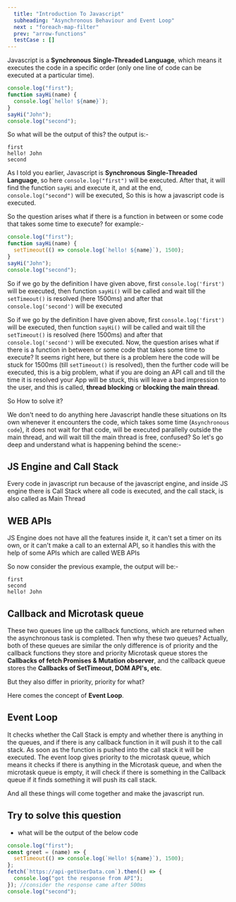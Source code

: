 ```yaml
---
  title: "Introduction To Javascript"
  subheading: "Asynchronous Behaviour and Event Loop"
  next : "foreach-map-filter"
  prev: "arrow-functions"
  testCase : []
---
```


Javascript is a **Synchronous** **Single-Threaded Language**, which means it executes the code in a specific order (only one line of code can be executed at a particular time).

```js
console.log("first");
function sayHi(name) {
  console.log(`hello! ${name}`);
}
sayHi("John");
console.log("second");
```

So what will be the output of this?
the output is:-

```
first
hello! John
second
```

As I told you earlier, Javascript is **Synchronous** **Single-Threaded Language**, so here `console.log("first")` will be executed. After that, it will find the function `sayHi` and execute it, and at the end, `console.log("second")` will be executed, So this is how a javascript code is executed.

So the question arises what if there is a function in between or some code that takes some time to execute?
for example:-

```js
console.log("first");
function sayHi(name) {
  setTimeout(() => console.log(`hello! ${name}`), 1500);
}
sayHi("John");
console.log("second");
```

So if we go by the definition I have given above, first `console.log('first')` will be executed, then function `sayHi()` will be called and wait till the `setTimeout()` is resolved (here 1500ms) and after that `console.log('second')` will be executed

So if we go by the definition I have given above, first `console.log('first')` will be executed, then function `sayHi()` will be called and wait till the `setTimeout()` is resolved (here 1500ms) and after that `console.log('second')` will be executed. Now, the question arises what if there is a function in between or some code that takes some time to execute? It seems right here, but there is a problem here the code will be stuck for 1500ms (till `setTimeout()` is resolved), then the further code will be executed, this is a big problem, what if you are doing an API call and till the time it is resolved your App will be stuck, this will leave a bad impression to the user, and this is called, **thread blocking** or **blocking the main thread**.

So How to solve it?

We don't need to do anything here Javascript handle these situations on Its own whenever it encounters the code, which takes some time (`Asynchronous code`), it does not wait for that code, will be executed parallelly outside the main thread, and will wait till the main thread is free, confused? So let's go deep and understand what is happening behind the scene:-

## JS Engine and Call Stack

Every code in javascript run because of the javascript engine, and inside JS engine there is Call Stack where all code is executed, and the call stack, is also called as Main Thread

## WEB APIs

JS Engine does not have all the features inside it, it can't set a timer on its own, or it can't make a call to an external API, so it handles this with the help of some APIs which are called WEB APIs

So now consider the previous example, the output will be:-

```
first
second
hello! John
```

## Callback and Microtask queue

These two queues line up the callback functions, which are returned when the asynchronous task is completed.
Then why these two queues?
Actually, both of these queues are similar the only difference is of priority and the callback functions they store and priority Microtask queue stores the **Callbacks of fetch Promises & Mutation observer**, and the callback queue stores the **Callbacks of SetTimeout, DOM API's, etc**.

But they also differ in priority, priority for what?

Here comes the concept of **Event Loop**.

## Event Loop

It checks whether the Call Stack is empty and whether there is anything in the queues, and if there is any callback function in it will push it to the call stack. As soon as the function is pushed into the call stack it will be executed.
The event loop gives priority to the microtask queue, which means it checks if there is anything in the Microtask queue, and when the microtask queue is empty, it will check if there is something in the Callback queue if it finds something it will push its call stack.

And all these things will come together and make the javascript run.

## Try to solve this question

- what will be the output of the below code

```js
console.log("first");
const greet = (name) => {
  setTimeout(() => console.log(`Hello! ${name}`), 1500);
};
fetch(`https://api-getUserData.com`).then(() => {
  console.log("got the response from API");
}); //consider the response came after 500ms
console.log("second");
```
